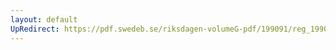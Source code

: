 ```yaml
---
layout: default
UpRedirect: https://pdf.swedeb.se/riksdagen-volumeG-pdf/199091/reg_199091/reg_199091_0119.pdf
---
```

